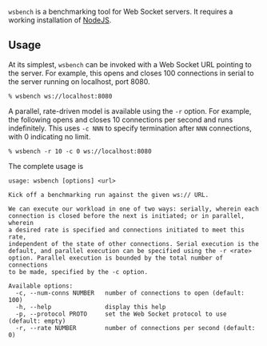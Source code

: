 `wsbench` is a benchmarking tool for Web Socket servers. It requires a working
installation of [NodeJS](http://nodejs.org).

## Usage

At its simplest, `wsbench` can be invoked with a Web Socket URL pointing to the
server. For example, this opens and closes 100 connections in serial to the
server running on localhost, port 8080.

    % wsbench ws://localhost:8080

A parallel, rate-driven model is available using the `-r` option. For example,
the following opens and closes 10 connections per second and runs indefinitely.
This uses `-c NNN` to specify termination after `NNN` connections, with 0
indicating no limit.

    % wsbench -r 10 -c 0 ws://localhost:8080

The complete usage is

    usage: wsbench [options] <url>
    
    Kick off a benchmarking run against the given ws:// URL.
    
    We can execute our workload in one of two ways: serially, wherein each
    connection is closed before the next is initiated; or in parallel, wherein
    a desired rate is specified and connections initiated to meet this rate,
    independent of the state of other connections. Serial execution is the
    default, and parallel execution can be specified using the -r <rate>
    option. Parallel execution is bounded by the total number of connections
    to be made, specified by the -c option.
    
    Available options:
      -c, --num-conns NUMBER   number of connections to open (default: 100)
      -h, --help               display this help
      -p, --protocol PROTO     set the Web Socket protocol to use (default: empty)
      -r, --rate NUMBER        number of connections per second (default: 0)
